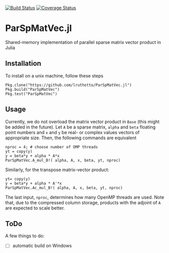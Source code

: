 [![Build Status](https://travis-ci.org/lruthotto/ParSpMatVec.jl.svg?branch=master)](https://travis-ci.org/lruthotto/ParSpMatVec.jl)
[![Coverage Status](https://coveralls.io/repos/github/lruthotto/ParSpMatVec.jl/badge.svg?branch=master)](https://coveralls.io/github/lruthotto/ParSpMatVec.jl?branch=master)
# ParSpMatVec.jl
Shared-memory implementation of parallel sparse matrix vector product in Julia

## Installation
To install on a unix machine, follow these steps
```
Pkg.clone("https://github.com/lruthotto/ParSpMatVec.jl")
Pkg.build("ParSpMatVec")
Pkg.test("ParSpMatVec")

```

## Usage
Currently, we do not overload the matrix vector product in `Base` (this might be added in the future). Let `A` be a sparse matrix, `alpha` and `beta` floating point numbers and `x` and `y` be real- or complex values vectors of appropriate size. Then, the following commands are equivalent 
```
nproc = 4; # choose number of OMP threads
yt = copy(y)
y = beta*y + alpha * A*x
ParSpMatVec.A_mul_B!( alpha, A, x, beta, yt, nproc)
```
Similarly, for the transpose matrix-vector product:
```
yt= copy(y)
y = beta*y + alpha * A'*x
ParSpMatVec.Ac_mul_B!( alpha, A, x, beta, yt, nproc)
```

The last input, `nproc`, determines how many OpenMP threads are used. Note that, due to the compressed column storage, products with the adjoint of `A` are expected to scale better. 

## ToDo

A few things to do:
- [ ] automatic build on Windows

